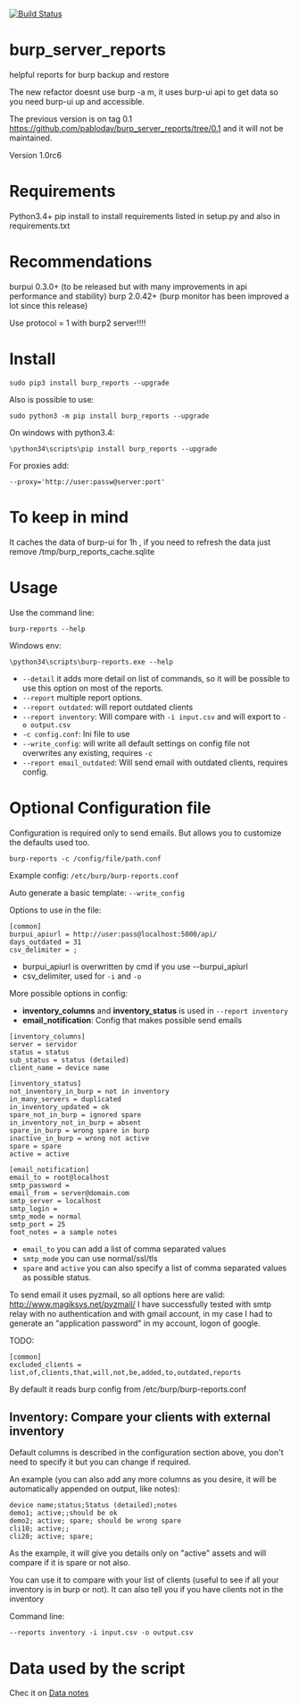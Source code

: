 [![Build Status](https://travis-ci.org/pablodav/burp_server_reports.svg?branch=master)](https://travis-ci.org/pablodav/burp_server_reports)

burp_server_reports
===================

helpful reports for burp backup and restore

The new refactor doesnt use burp -a m, it uses burp-ui api to get data so you need burp-ui up and accessible.

The previous version is on tag 0.1 https://github.com/pablodav/burp_server_reports/tree/0.1 and it will not be maintained.

Version 1.0rc6

Requirements
===========

Python3.4+
pip install to install requirements listed in setup.py and also in requirements.txt

Recommendations
==============

burpui 0.3.0+ (to be released but with many improvements in api performance and stability)
burp 2.0.42+ (burp monitor has been improved a lot since this release)

Use protocol = 1  with burp2 server!!!!

Install
======

    sudo pip3 install burp_reports --upgrade

Also is possible to use:

    sudo python3 -m pip install burp_reports --upgrade

On windows with python3.4:

    \python34\scripts\pip install burp_reports --upgrade

For proxies add:

    --proxy='http://user:passw@server:port'

To keep in mind
==============

It caches the data of burp-ui for 1h , if you need to refresh the data just remove /tmp/burp_reports_cache.sqlite

Usage
====

Use the command line:

    burp-reports --help

Windows env:

    \python34\scripts\burp-reports.exe --help


* `--detail` it adds more detail on list of commands, so it will be possible to use this option on most of the reports.
* `--report` multiple report options.
* `--report outdated`: will report outdated clients
* `--report inventory`: Will compare with `-i input.csv` and will export to `-o output.csv`
* `-c config.conf`: Ini file to use
* `--write_config`: will write all default settings on config file not overwrites any existing, requires `-c`
* `--report email_outdated`: Will send email with outdated clients, requires config.



Optional Configuration file
===========================

Configuration is required only to send emails. But allows you to customize the defaults used too.

    burp-reports -c /config/file/path.conf

Example config: `/etc/burp/burp-reports.conf `

Auto generate a basic template: `--write_config`

Options to use in the file:

```
[common]
burpui_apiurl = http://user:pass@localhost:5000/api/
days_outdated = 31
csv_delimiter = ;
```

* burpui_apiurl is overwritten by cmd if you use --burpui_apiurl
* csv_delimiter, used for `-i` and `-o`

More possible options in config:

* **inventory_columns** and **inventory_status** is used in `--report inventory`
* **email_notification**: Config that makes possible send emails

```
[inventory_columns]
server = servidor
status = status
sub_status = status (detailed)
client_name = device name

[inventory_status]
not_inventory_in_burp = not in inventory
in_many_servers = duplicated
in_inventory_updated = ok
spare_not_in_burp = ignored spare
in_inventory_not_in_burp = absent
spare_in_burp = wrong spare in burp
inactive_in_burp = wrong not active
spare = spare
active = active

[email_notification]
email_to = root@localhost
smtp_password =
email_from = server@domain.com
smtp_server = localhost
smtp_login =
smtp_mode = normal
smtp_port = 25
foot_notes = a sample notes
```

* `email_to` you can add a list of comma separated values
* `smtp_mode` you can use normal/ssl/tls
* `spare` and `active` you can also specify a list of comma separated values as possible status.

To send email it uses pyzmail, so all options here are valid: http://www.magiksys.net/pyzmail/
I have successfully tested with smtp relay with no authentication and with gmail account, in my case I had to generate an "application password" in my account, logon of google.

TODO:

```
[common]
excluded_clients = list,of,clients,that,will,not,be,added,to,outdated,reports
```

By default it reads burp config from /etc/burp/burp-reports.conf



## Inventory: Compare your clients with external inventory

Default columns is described in the configuration section above, you don't need to specify it but you can change if
required.

An example (you can also add any more columns as you desire, it will be automatically appended on output, like notes):
```
device name;status;Status (detailed);notes
demo1; active;;should be ok
demo2; active; spare; should be wrong spare
cli10; active;;
cli20; active; spare;
```

As the example, it will give you details only on "active" assets and will compare if it is spare or not also. 

You can use it to compare with your list of clients (useful to see if all your inventory is in burp or not).
It can also tell you if you have clients not in the inventory

Command line:

    --reports inventory -i input.csv -o output.csv


Data used by the script
=======================

Chec it on [Data notes](data/notes.md)